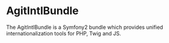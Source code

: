 # AgitIntlBundle

The AgitIntlBundle is a Symfony2 bundle which provides unified
internationalization tools for PHP, Twig and JS.
